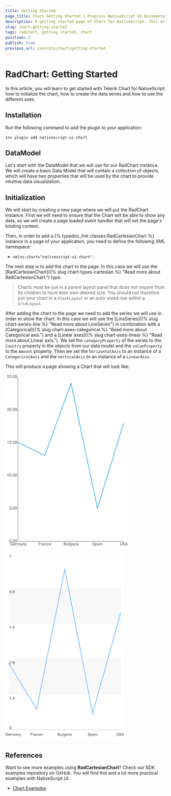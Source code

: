 ```yaml
---
title: Getting Started
page_title: Chart Getting Started | Progress NativeScript UI Documentation
description: A getting started page of Chart for NativeScript. This article explains what are the steps to create a chart instance from scratch.
slug: chart-getting-started
tags: radchart, getting started, chart
position: 2
publish: true
previous_url: controls/chart/getting-started
---
```


# RadChart: Getting Started
In this article, you will learn to get started with Telerik Chart for NativeScript: how to initialize the chart, how to create the data series and how to use the different axes.

## Installation
Run the following command to add the plugin to your application:

```
tns plugin add nativescript-ui-chart
```

## DataModel
Let's start with the DataModel that we will use for our RadChart instance. We will create a basic Data Model that will contain a collection of objects, which will have two properties that will be used by the chart to provide intuitive data visualization.

<snippet id='categorical-source'/>

## Initialization
We will start by creating a new page where we will put the RadChart instance. First we will need to ensure that the Chart will be able to show any data, so we will create a page loaded event handler that will set the page's binding context.  

Then, in order to add a {% typedoc_link classes:RadCartesianChart %} instance in a page of your application, you need to define the following XML namespace:

- `xmlns:chart="nativescript-ui-chart"`.

The next step is to add the chart to the page. In this case we will use the [RadCartesianChart]({% slug chart-types-cartesian %} "Read more about RadCartesianChart.") type.

> Charts must be put in a parent layout panel that does not require from its children to have their own desired size. You should not therefore put your chart in a `StackLayout` or an auto-sized row within a `GridLayout`.

After adding the chart to the page we need to add the series we will use in order to show the chart. In this case we will use the [LineSeries]({% slug chart-series-line %} "Read more about LineSeries") in combination with a [Categorical]({% slug chart-axes-categorical %} "Read more about Categorical axis.") and a [Linear axes]({% slug chart-axes-linear %} "Read more about Linear axis."). We set the `categoryProperty` of the series to the `Country` property in the objects from our data model and the `valueProperty` to the `Amount` property.
Then we set the `horizontalAxis` to an instance of a `CategoricalAxis` and the `verticalAxis` to an instance of a `LinearAxis`.

<snippet id='line-series'/>

This will produce a page showing a Chart that will look like:

![TelerikUI-Chart-Getting-Started](../../img/ns_ui/chart-getting-started-android.png "Android")  ![TelerikUI-Chart-Getting-Started](../../img/ns_ui/chart-getting-started-ios.png "iOS")

## References
Want to see more examples using **RadCartesianChart**?
Check our SDK examples repository on GitHub. You will find this and a lot more practical examples with NativeScript UI.

* [Chart Examples](https://github.com/telerik/nativescript-ui-samples/tree/master/chart/app/examples)
